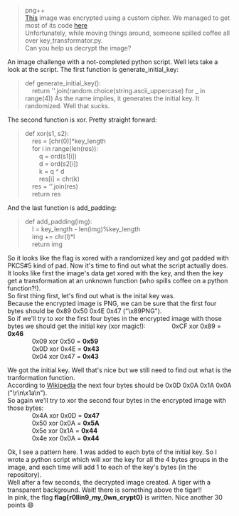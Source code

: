 > png++  
> [This](http://35.194.63.219/csa_2018/png++/_ykotvwaiqnlj/encrypted.png) image was encrypted using a custom cipher.
> We managed to get most of its code [here](http://35.194.63.219/csa_2018/png++/encrypt.py)  
> Unfortunately, while moving things around, someone spilled coffee all over key_transformator.py.  
> Can you help us decrypt the image? 

An image challenge with a not-completed python script. Well lets take a look at the script. 
The first function is generate_initial_key:  
> def generate_initial_key():  
> &nbsp;&nbsp;&nbsp;&nbsp;return ''.join(random.choice(string.ascii_uppercase) for _ in range(4))
As the name implies, it generates the initial key. It randomized. Well that sucks.

The second function is xor. Pretty straight forward:
> def xor(s1, s2):  
> &nbsp;&nbsp;&nbsp;&nbsp;res = [chr(0)]*key_length  
> &nbsp;&nbsp;&nbsp;&nbsp;for i in range(len(res)):  
> &nbsp;&nbsp;&nbsp;&nbsp;&nbsp;&nbsp;&nbsp;&nbsp;q = ord(s1[i])  
> &nbsp;&nbsp;&nbsp;&nbsp;&nbsp;&nbsp;&nbsp;&nbsp;d = ord(s2[i])  
> &nbsp;&nbsp;&nbsp;&nbsp;&nbsp;&nbsp;&nbsp;&nbsp;k = q ^ d  
> &nbsp;&nbsp;&nbsp;&nbsp;&nbsp;&nbsp;&nbsp;&nbsp;res[i] = chr(k)  
> &nbsp;&nbsp;&nbsp;&nbsp;res = ''.join(res)  
> &nbsp;&nbsp;&nbsp;&nbsp;return res  

And the last function is add_padding:
> def add_padding(img):  
> &nbsp;&nbsp;&nbsp;&nbsp;l = key_length - len(img)%key_length  
> &nbsp;&nbsp;&nbsp;&nbsp;img += chr(l)*l  
> &nbsp;&nbsp;&nbsp;&nbsp;return img  

So it looks like the flag is xored with a randomized key and got padded with PKCS#5 kind of pad.
Now it's time to find out what the script actually does. 
It looks like first the image's data get xored with the key, and then the key get a transformation at an unknown function (who spills coffee on a python function?!).  
So first thing first, let's find out what is the inital key was.  
Because the encrypted image is PNG, we can be sure that the first four bytes should be 0x89 0x50 0x4E 0x47 ("\x89PNG").  
So if we'll try to xor the first four bytes in the encrypted image with those bytes we should get the initial key (xor magic!):
&nbsp;&nbsp;&nbsp;&nbsp;&nbsp;&nbsp;&nbsp;&nbsp;&nbsp;&nbsp;&nbsp;&nbsp;&nbsp;&nbsp;0xCF xor 0x89 = **0x46**  
&nbsp;&nbsp;&nbsp;&nbsp;&nbsp;&nbsp;&nbsp;&nbsp;&nbsp;&nbsp;&nbsp;&nbsp;&nbsp;&nbsp;0x09 xor 0x50 = **0x59**  
&nbsp;&nbsp;&nbsp;&nbsp;&nbsp;&nbsp;&nbsp;&nbsp;&nbsp;&nbsp;&nbsp;&nbsp;&nbsp;&nbsp;0x0D xor 0x4E = **0x43**  
&nbsp;&nbsp;&nbsp;&nbsp;&nbsp;&nbsp;&nbsp;&nbsp;&nbsp;&nbsp;&nbsp;&nbsp;&nbsp;&nbsp;0x04 xor 0x47 = **0x43**  

We got the initial key. Well that's nice but we still need to find out what is the tranformation function.  
According to [Wikipedia](https://en.wikipedia.org/wiki/Portable_Network_Graphics) the next four bytes should be 0x0D 0x0A 0x1A 0x0A ("\r\n\x1a\n").  
So again we'll try to xor the second four bytes in the encrypted image with those bytes:  
&nbsp;&nbsp;&nbsp;&nbsp;&nbsp;&nbsp;&nbsp;&nbsp;&nbsp;&nbsp;&nbsp;&nbsp;&nbsp;&nbsp;0x4A xor 0x0D = **0x47**  
&nbsp;&nbsp;&nbsp;&nbsp;&nbsp;&nbsp;&nbsp;&nbsp;&nbsp;&nbsp;&nbsp;&nbsp;&nbsp;&nbsp;0x50 xor 0x0A = **0x5A**  
&nbsp;&nbsp;&nbsp;&nbsp;&nbsp;&nbsp;&nbsp;&nbsp;&nbsp;&nbsp;&nbsp;&nbsp;&nbsp;&nbsp;0x5e xor 0x1A = **0x44**  
&nbsp;&nbsp;&nbsp;&nbsp;&nbsp;&nbsp;&nbsp;&nbsp;&nbsp;&nbsp;&nbsp;&nbsp;&nbsp;&nbsp;0x4e xor 0x0A = **0x44**  

Ok, I see a pattern here. 1 was added to each byte of the initial key. So I wrote a python script which will xor the key for all the 4 bytes groups in the image, and each time will add 1 to each of the key's bytes (in the repository).  
Well after a few seconds, the decrypted image created. A tiger with a transparent background. Wait! there is something above the tigar!!  
In pink, the flag **flag{r0llin9_my_0wn_crypt0}** is written. Nice another 30 points :smile:
